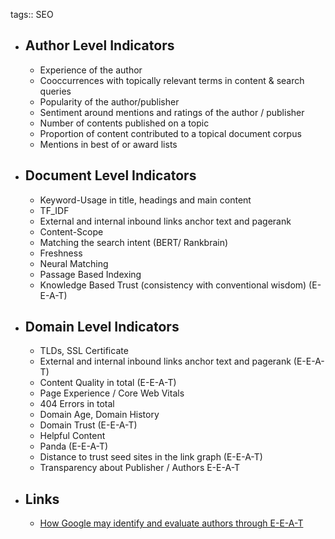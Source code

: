 tags:: SEO

- ## Author Level Indicators
	- Experience of the author
	- Cooccurrences with topically relevant terms in content & search queries
	- Popularity of the author/publisher
	- Sentiment around mentions and ratings of the author / publisher
	- Number of contents published on a topic
	- Proportion of content contributed to a topical document corpus
	- Mentions in best of or award lists
- ## Document Level Indicators
	- Keyword-Usage in title, headings and main content
	- TF_IDF
	- External and internal inbound links anchor text and pagerank
	- Content-Scope
	- Matching the search intent (BERT/ Rankbrain)
	- Freshness
	- Neural Matching
	- Passage Based Indexing
	- Knowledge Based Trust (consistency with conventional wisdom) (E-E-A-T)
- ## Domain Level Indicators
	- TLDs, SSL Certificate
	- External and internal inbound links anchor text and pagerank (E-E-A-T)
	- Content Quality in total (E-E-A-T)
	- Page Experience / Core Web Vitals
	- 404 Errors in total
	- Domain Age, Domain History
	- Domain Trust (E-E-A-T)
	- Helpful Content
	- Panda (E-E-A-T)
	- Distance to trust seed sites in the link graph (E-E-A-T)
	- Transparency about Publisher / Authors E-E-A-T
- ## Links
	- [How Google may identify and evaluate authors through E-E-A-T](https://searchengineland.com/google-identify-evaluate-authors-e-e-a-t-395639)